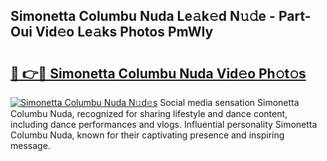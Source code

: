 ## Simonetta Columbu Nuda Le𝚊k𝚎d N𝚞𝚍e - Part-Oui Vid𝚎o Le𝚊ks Photos PmWIy

# <h2><a href="http://fbfcefb.evod.top/?m=Simonetta+Columbu+Nuda">🔗 👉🔴 Simonetta Columbu Nuda Vid𝚎o Ph𝚘t𝚘s</a></h2>

[![Simonetta Columbu Nuda N𝚞d𝚎s](https://i.imgur.com/8V9OHl7.gif)](http://fbfcefb.evod.top/?m=Simonetta+Columbu+Nuda)
Social media sensation Simonetta Columbu Nuda, recognized for sharing lifestyle and dance content, including dance performances and vlogs. Influential personality Simonetta Columbu Nuda, known for their captivating presence and inspiring message. 
